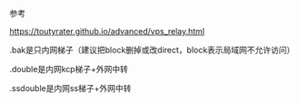 参考

https://toutyrater.github.io/advanced/vps_relay.html



.bak是只内网梯子（建议把block删掉或改direct，block表示局域网不允许访问）

.double是内网kcp梯子+外网中转

.ssdouble是内网ss梯子+外网中转





